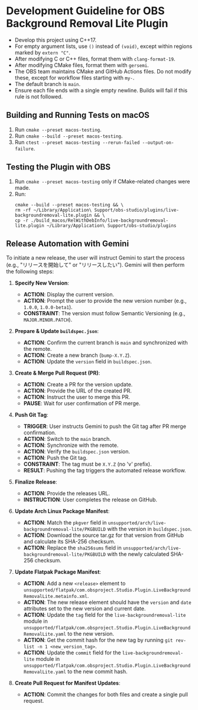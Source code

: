 # Development Guideline for OBS Background Removal Lite Plugin

- Develop this project using C++17.
- For empty argument lists, use `()` instead of `(void)`, except within regions marked by `extern "C"`.
- After modifying C or C++ files, format them with `clang-format-19`.
- After modifying CMake files, format them with `gersemi`.
- The OBS team maintains CMake and GitHub Actions files. Do not modify these, except for workflow files starting with `my-`.
- The default branch is `main`.
- Ensure each file ends with a single empty newline. Builds will fail if this rule is not followed.

## Building and Running Tests on macOS

1. Run `cmake --preset macos-testing`.
2. Run `cmake --build --preset macos-testing`.
3. Run `ctest --preset macos-testing --rerun-failed --output-on-failure`.

## Testing the Plugin with OBS

1. Run `cmake --preset macos-testing` only if CMake-related changes were made.
2. Run:
   ```
   cmake --build --preset macos-testing && \
   rm -rf ~/Library/Application\ Support/obs-studio/plugins/live-backgroundremoval-lite.plugin && \
   cp -r ./build_macos/RelWithDebInfo/live-backgroundremoval-lite.plugin ~/Library/Application\ Support/obs-studio/plugins
   ```

## Release Automation with Gemini

To initiate a new release, the user will instruct Gemini to start the process (e.g., "リリースを開始して" or "リリースしたい"). Gemini will then perform the following steps:

1.  **Specify New Version**:
    * **ACTION**: Display the current version.
    * **ACTION**: Prompt the user to provide the new version number (e.g., `1.0.0`, `1.0.0-beta1`).
    * **CONSTRAINT**: The version must follow Semantic Versioning (e.g., `MAJOR.MINOR.PATCH`).

2.  **Prepare & Update `buildspec.json`**:
    * **ACTION**: Confirm the current branch is `main` and synchronized with the remote.
    * **ACTION**: Create a new branch (`bump-X.Y.Z`).
    * **ACTION**: Update the `version` field in `buildspec.json`.

3.  **Create & Merge Pull Request (PR)**:
    * **ACTION**: Create a PR for the version update.
    * **ACTION**: Provide the URL of the created PR.
    * **ACTION**: Instruct the user to merge this PR.
    * **PAUSE**: Wait for user confirmation of PR merge.

4.  **Push Git Tag**:
    * **TRIGGER**: User instructs Gemini to push the Git tag after PR merge confirmation.
    * **ACTION**: Switch to the `main` branch.
    * **ACTION**: Synchronize with the remote.
    * **ACTION**: Verify the `buildspec.json` version.
    * **ACTION**: Push the Git tag.
    * **CONSTRAINT**: The tag must be `X.Y.Z` (no 'v' prefix).
    * **RESULT**: Pushing the tag triggers the automated release workflow.

5.  **Finalize Release**:
    * **ACTION**: Provide the releases URL.
    * **INSTRUCTION**: User completes the release on GitHub.

6.  **Update Arch Linux Package Manifest**:
    * **ACTION**: Match the `pkgver` field in `unsupported/arch/live-backgroundremoval-lite/PKGBUILD` with the version in `buildspec.json`.
    * **ACTION**: Download the source tar.gz for that version from GitHub and calculate its SHA-256 checksum.
    * **ACTION**: Replace the `sha256sums` field in `unsupported/arch/live-backgroundremoval-lite/PKGBUILD` with the newly calculated SHA-256 checksum.

7.  **Update Flatpak Package Manifest**:
    * **ACTION**: Add a new `<release>` element to `unsupported/flatpak/com.obsproject.Studio.Plugin.LiveBackgroundRemovalLite.metainfo.xml`.
    * **ACTION**: The new release element should have the `version` and `date` attributes set to the new version and current date.
    * **ACTION**: Update the `tag` field for the `live-backgroundremoval-lite` module in `unsupported/flatpak/com.obsproject.Studio.Plugin.LiveBackgroundRemovalLite.yaml` to the new version.
    * **ACTION**: Get the commit hash for the new tag by running `git rev-list -n 1 <new_version_tag>`.
    * **ACTION**: Update the `commit` field for the `live-backgroundremoval-lite` module in `unsupported/flatpak/com.obsproject.Studio.Plugin.LiveBackgroundRemovalLite.yaml` to the new commit hash.

8.  **Create Pull Request for Manifest Updates**:
    * **ACTION**: Commit the changes for both files and create a single pull request.

